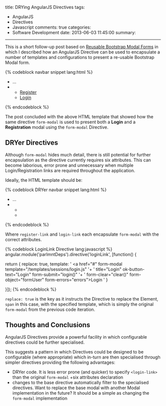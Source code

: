 title: DRYing AngularJS Directives
tags:
  - AngularJS
  - Directives
  - Javascript
comments: true
categories:
  - Software Development
date: 2013-06-03 11:45:00
summary:
---

This is a short follow-up post based on [Reusable Bootstrap Modal Forms](/2013/05/30/commentable-a-polymorphic-nested-comments-directive-for-angularjs/) in which I described how an
 AngularJS Directive can be used to encapsulate a number of templates and configurations to present a re-usable Bootstrap Modal form.

<!--more-->

{% codeblock navbar snippet lang:html %}
<ul class="nav pull-right" ng-controller="sessionsController">
  <li ng-show="loggedIn">
    ...
  </li>
  <li ng-hide="loggedIn">
    <ul class="nav">
      <li>
        <a href="#" form-modal template="/templates/sessions/register.html"
                                 title="Register"
                                 ok-button-text="Register"
                                 form-submit="register()"
                                 form-object="user"
                                 form-errors="errors">
          Register
        </a>
      </li>
      <li>
        <a href="#" form-modal template="/templates/sessions/login.html"
                                 title="Login"
                                 ok-button-text="Login"
                                 form-submit="login()"
                                 form-object="user"
                                 form-errors="errors">
            Login
        </a>
      </li>
    </ul>
  </li>
</ul>
{% endcodeblock %}

The post concluded with the above HTML template that showed how the same directive `form-modal` is used to present both a **Login** and a **Registration** modal using the `form-modal` Directive.

## DRYer Directives

Although `form-modal` hides much detail, there is still potential for further encapsulation as the directive currently requires six attributes. This can become laborious, error prone and unnecessary when
 multiple Login/Registration links are required throughout the application.

Ideally, the HTML template should be:

{% codeblock DRYer navbar snippet lang:html %}
<ul class="nav pull-right" ng-controller="sessionsController">
  <li ng-show="loggedIn">
    ...
  </li>
  <li ng-hide="loggedIn">
    <ul class="nav">
      <li><span register-link></span></li>
      <li><span login-link></span></li>
    </ul>
  </li>
</ul>
{% endcodeblock %}

Where `register-link` and `login-link` each encapsulate `form-modal` with the correct attributes.

{% codeblock LoginLink Directive lang:javascript %}
angular.module('parlmntDeps').directive('loginLink', [function() {

  return {
    replace: true,
    template: ' <a href="#" form-modal template="/templates/sessions/login.js" '+
              ' title="Login" ok-button-text="Login" form-submit="login()" '+
              ' form-clear="clear()" form-object="formUser" form-errors="errors">Login</a> '
  }

}]);
{% endcodeblock %}

`replace: true` is the key as it instructs the Directive to replace the Element, `span` in this case, with the specified template, which is simply the original `form-modal` from the previous code
 iteration.

## Thoughts and Conclusions

AngularJS Directives provide a powerful facility in which configurable directives could be further specialised.

This suggests a pattern in which Directives could be designed to be configurable (where appropriate) which in-turn are then specialised through simpler directives providing the following advantages:

+ DRYer code. It is less error prone (and quicker) to specify `<login-link>` than the original `form-modal` +six attributes declaration
+ changes to the base directive automatically filter to the specialised directives. Want to replace the base modal with another Modal implementation in the future? It should be a simple as
changing the `form-modal` implementation